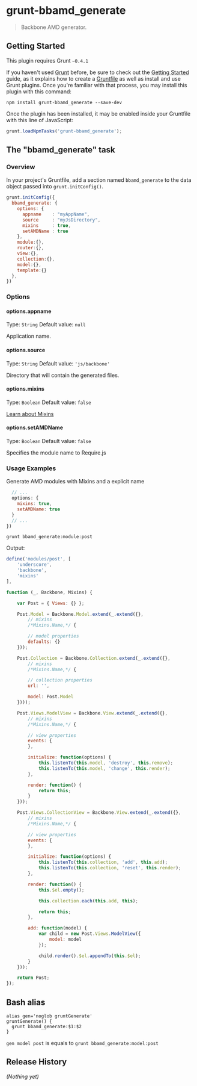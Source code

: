 # grunt-bbamd_generate

> Backbone AMD generator.

## Getting Started
This plugin requires Grunt `~0.4.1`

If you haven't used [Grunt](http://gruntjs.com/) before, be sure to check out the [Getting Started](http://gruntjs.com/getting-started) guide, as it explains how to create a [Gruntfile](http://gruntjs.com/sample-gruntfile) as well as install and use Grunt plugins. Once you're familiar with that process, you may install this plugin with this command:

```shell
npm install grunt-bbamd_generate --save-dev
```

Once the plugin has been installed, it may be enabled inside your Gruntfile with this line of JavaScript:

```js
grunt.loadNpmTasks('grunt-bbamd_generate');
```

## The "bbamd_generate" task

### Overview
In your project's Gruntfile, add a section named `bbamd_generate` to the data object passed into `grunt.initConfig()`.

```js
grunt.initConfig({
  bbamd_generate: {
    options: {
      appname    : "myAppName",
      source     : "myJsDirectory",
      mixins     : true,
      setAMDName : true
    },
    module:{},
    router:{},
    view:{},
    collection:{},
    model:{},
    template:{}
  },
})
```

### Options

#### options.appname
Type: `String`
Default value: `null`

Application name.

#### options.source
Type: `String`
Default value: `'js/backbone'`

Directory that will contain the generated files.

#### options.mixins
Type: `Boolean`
Default value: `false`

[Learn about Mixins](http://ricostacruz.com/backbone-patterns/#mixins)

#### options.setAMDName
Type: `Boolean`
Default value: `false`

Specifies the module name to Require.js

### Usage Examples

Generate AMD modules with Mixins and a explicit name

```js
  // ...
  options: {
    mixins: true,
    setAMDName: true
  }
  // ...
})
```

```shell
grunt bbamd_generate:module:post
```

Output:

```js
define('modules/post', [
	'underscore',
	'backbone',
	'mixins'
],

function (_, Backbone, Mixins) {

	var Post = { Views: {} };

	Post.Model = Backbone.Model.extend(_.extend({},
		// mixins
		/*Mixins.Name,*/ {

		// model properties
		defaults: {}
	}));

	Post.Collection = Backbone.Collection.extend(_.extend({},
		// mixins
		/*Mixins.Name,*/ {

		// collection properties
		url: '',

		model: Post.Model
	})));

	Post.Views.ModelView = Backbone.View.extend(_.extend({},
		// mixins
		/*Mixins.Name,*/ {

		// view properties
		events: {
		},

		initialize: function(options) {
			this.listenTo(this.model, 'destroy', this.remove);
			this.listenTo(this.model, 'change', this.render);
		},

		render: function() {
			return this;
		}
	}));

	Post.Views.CollectionView = Backbone.View.extend(_.extend({},
		// mixins
		/*Mixins.Name,*/ {

		// view properties
		events: {
		},

		initialize: function(options) {
			this.listenTo(this.collection, 'add', this.add);
			this.listenTo(this.collection, 'reset', this.render);
		},

		render: function() {
			this.$el.empty();

			this.collection.each(this.add, this);

			return this;
		},

		add: function(model) {
			var child = new Post.Views.ModelView({
				model: model
			});

			child.render().$el.appendTo(this.$el);
		}
	}));

	return Post;
});
```

## Bash alias

```shell
alias gen='noglob gruntGenerate'
gruntGenerate() {
  grunt bbamd_generate:$1:$2
}
```

`gen model post` is equals to `grunt bbamd_generate:model:post`

## Release History
_(Nothing yet)_
